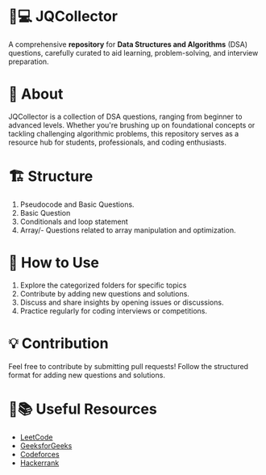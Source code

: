 # 🚀💻 JQCollector

A comprehensive **repository** for **Data Structures and Algorithms** (DSA) questions, carefully curated to aid learning, problem-solving, and interview preparation.


 # 📌 About

JQCollector is a collection of DSA questions, ranging from beginner to advanced levels. Whether you're brushing up on foundational concepts or tackling challenging algorithmic problems, this repository serves as a resource hub for students, professionals, and coding enthusiasts.

 # 🏗 Structure

 1.  Pseudocode and Basic Questions.
 2.  Basic Question
 3.  Conditionals and loop statement 
 4.  Array/- Questions related to array manipulation and optimization.

 # 🚀 How to Use

1. Explore the categorized folders for specific topics
2. Contribute by adding new questions and solutions.
3. Discuss and share insights by opening issues or discussions.
4. Practice regularly for coding interviews or competitions.

# 💡 Contribution
 
 Feel free to contribute by submitting pull requests! Follow the structured format for adding new questions and solutions.

 # 🔗📚  Useful Resources 
- [LeetCode](https://leetcode.com/)  
- [GeeksforGeeks](https://www.geeksforgeeks.org/)  
- [Codeforces](https://codeforces.com/)  
- [Hackerrank](https://www.hackerrank.com/)  

 
 


<!-- help -->

<!-- # 🚀 JQCollector  
**Your ultimate collection of Data Structures & Algorithms (DSA) questions!**  
A well-organized repository for coding enthusiasts, interview prep, and competitive programmers.

## 📌 Overview  
JQCollector serves as a **structured question bank** for DSA concepts.  
It helps learners **practice, understand, and master** fundamental & advanced algorithmic challenges.  

## 🏗 Repository Structure  

## 🚀 How to Use  
✅ Browse different topics and pick questions to solve.  
✅ Contribute new questions and solutions via Pull Requests.  
✅ Engage in discussions and help improve the repository.

## 💡 Contribution Guidelines  
**We welcome contributions!** If you'd like to add questions or provide solutions, follow our structured format.  

## 📚 Additional Resources  
- [LeetCode](https://leetcode.com/)  
- [GeeksforGeeks](https://www.geeksforgeeks.org/)  
- [Codeforces](https://codeforces.com/)  
- [Hackerrank](https://www.hackerrank.com/)  

---

This format ensures your repository is **clear, interactive, and accessible** for users. 🚀  
You can further modify it to match your vision! Want me to add anything special? ✨   -->


